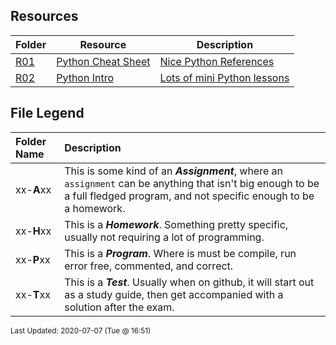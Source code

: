 ## Resources
| Folder | Resource | Description|
 | ------------|------------|------------|
 | [R01](https://github.com/rugbyprof/4443-2D-PyGame/tree/master/Resources/R01) | [ Python Cheat Sheet ](https://github.com/rugbyprof/4443-2D-PyGame/tree/master/Resources/R01) | [ Nice Python References](https://github.com/rugbyprof/4443-2D-PyGame/tree/master/Resources/R01) | [R01](https://github.com/rugbyprof/4443-2D-PyGame/tree/master/Resources/R01) | [|      | Cheat Sheet                         | Assignment Description                                    |](https://github.com/rugbyprof/4443-2D-PyGame/tree/master/Resources/R01) | [N/A](https://github.com/rugbyprof/4443-2D-PyGame/tree/master/Resources/R01) |
 | [R02](https://github.com/rugbyprof/4443-2D-PyGame/tree/master/Resources/R02) | [ Python Intro ](https://github.com/rugbyprof/4443-2D-PyGame/tree/master/Resources/R02) | [ Lots of mini Python lessons](https://github.com/rugbyprof/4443-2D-PyGame/tree/master/Resources/R02) | [R02](https://github.com/rugbyprof/4443-2D-PyGame/tree/master/Resources/R02) | [|      | File                           | Topic                       |](https://github.com/rugbyprof/4443-2D-PyGame/tree/master/Resources/R02) | [N/A](https://github.com/rugbyprof/4443-2D-PyGame/tree/master/Resources/R02) |

    
## File Legend

| Folder Name | Description |
|:-----------|:-------------|
|xx-**A**xx | This is some kind of an ***Assignment***, where an `assignment` can be anything that isn't big enough to be a full fledged program, and not specific enough to be a homework. |
|xx-**H**xx | This is a ***Homework***. Something pretty specific, usually not requiring a lot of programming. |
|xx-**P**xx | This is a ***Program***. Where is must be compile, run error free, commented, and correct. |
|xx-**T**xx | This is a ***Test***. Usually when on github, it will start out as a study guide, then get accompanied with a solution after the exam. |

    
<sup>Last Updated: 2020-07-07 (Tue @ 16:51)</sup>